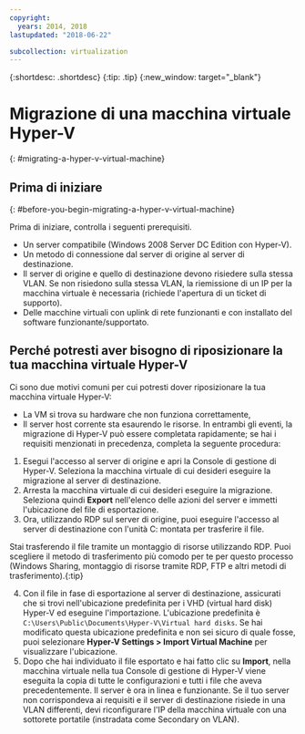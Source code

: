 ```yaml
---
copyright:
  years: 2014, 2018
lastupdated: "2018-06-22"

subcollection: virtualization
---
```

{:shortdesc: .shortdesc}
{:tip: .tip}
{:new_window: target="_blank"}

# Migrazione di una macchina virtuale Hyper-V
{: #migrating-a-hyper-v-virtual-machine}

## Prima di iniziare
{: #before-you-begin-migrating-a-hyper-v-virtual-machine}

Prima di iniziare, controlla i seguenti prerequisiti.

* Un server compatibile (Windows 2008 Server DC Edition con Hyper-V).
* Un metodo di connessione dal server di origine al server di destinazione.
* Il server di origine e quello di destinazione devono risiedere sulla stessa VLAN. Se non risiedono sulla stessa VLAN, la riemissione di un IP per la macchina virtuale è necessaria (richiede l'apertura di un ticket di supporto).
* Delle macchine virtuali con uplink di rete funzionanti e con installato del software funzionante/supportato.

## Perché potresti aver bisogno di riposizionare la tua macchina virtuale Hyper-V
Ci sono due motivi comuni per cui potresti dover riposizionare la tua macchina virtuale Hyper-V:
* La VM si trova su hardware che non funziona correttamente,
* Il server host corrente sta esaurendo le risorse.
In entrambi gli eventi, la migrazione di Hyper-V può essere completata rapidamente; se hai i requisiti menzionati in precedenza, completa la seguente procedura:

1. Esegui l'accesso al server di origine e apri la Console di gestione di Hyper-V. Seleziona la macchina virtuale di cui desideri eseguire la migrazione al server di destinazione.
2. Arresta la macchina virtuale di cui desideri eseguire la migrazione. Seleziona quindi **Export** nell'elenco delle azioni del server e immetti l'ubicazione del file di esportazione.
3. Ora, utilizzando RDP sul server di origine, puoi eseguire l'accesso al server di destinazione con l'unità C: montata per trasferire il file.

Stai trasferendo il file tramite un montaggio di risorse utilizzando RDP. Puoi scegliere il metodo di trasferimento più comodo per te per questo processo (Windows Sharing, montaggio di risorse tramite RDP, FTP e altri metodi di trasferimento).{:tip}

4. Con il file in fase di esportazione al server di destinazione, assicurati che si trovi nell'ubicazione predefinita per i VHD (virtual hard disk) Hyper-V ed eseguine l'importazione. L'ubicazione predefinita è `C:\Users\Public\Documents\Hyper-V\Virtual hard disks`. Se hai modificato questa ubicazione predefinita e non sei sicuro di quale fosse, puoi selezionare **Hyper-V Settings > Import Virtual Machine** per visualizzare l'ubicazione.
5. Dopo che hai individuato il file esportato e hai fatto clic su **Import**, nella macchina virtuale nella tua Console di gestione di Hyper-V viene eseguita la copia di tutte le configurazioni e tutti i file che aveva precedentemente. Il server è ora in linea e funzionante. Se il tuo server non corrispondeva ai requisiti e il server di destinazione risiede in una VLAN differenti, devi riconfigurare l'IP della macchina virtuale con una sottorete portatile (instradata come Secondary on VLAN).
